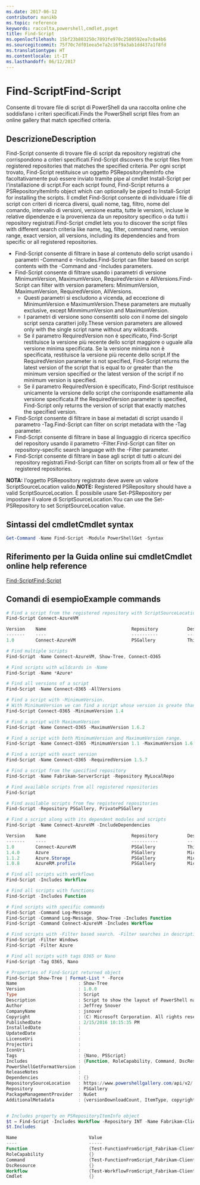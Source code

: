 ```yaml
---
ms.date: 2017-06-12
contributor: manikb
ms.topic: reference
keywords: raccolta,powershell,cmdlet,psget
title: Find-Script
ms.openlocfilehash: 15bf23b803250c7893fe970c2580592ea7c0a4b6
ms.sourcegitcommit: 75f70c7df01eea5e7a2c16f9a3ab1dd437a1f8fd
ms.translationtype: HT
ms.contentlocale: it-IT
ms.lasthandoff: 06/12/2017
---
```

# <a name="find-script"></a><span data-ttu-id="b9a51-103">Find-Script</span><span class="sxs-lookup"><span data-stu-id="b9a51-103">Find-Script</span></span>

<span data-ttu-id="b9a51-104">Consente di trovare file di script di PowerShell da una raccolta online che soddisfano i criteri specificati.</span><span class="sxs-lookup"><span data-stu-id="b9a51-104">Finds the PowerShell script files from an online gallery that match specified criteria.</span></span>

## <a name="description"></a><span data-ttu-id="b9a51-105">Descrizione</span><span class="sxs-lookup"><span data-stu-id="b9a51-105">Description</span></span>

<span data-ttu-id="b9a51-106">Find-Script consente di trovare file di script da repository registrati che corrispondono a criteri specificati.</span><span class="sxs-lookup"><span data-stu-id="b9a51-106">Find-Script discovers the script files from registered repositories that matches the specified criteria.</span></span>
<span data-ttu-id="b9a51-107">Per ogni script trovato, Find-Script restituisce un oggetto PSRepositoryItemInfo che facoltativamente può essere inviato tramite pipe al cmdlet Install-Script per l'installazione di script.</span><span class="sxs-lookup"><span data-stu-id="b9a51-107">For each script found, Find-Script returns a PSRepositoryItemInfo object which can optionally be piped to Install-Script for installing the scripts.</span></span>
<span data-ttu-id="b9a51-108">Il cmdlet Find-Script consente di individuare i file di script con criteri di ricerca diversi, quali nome, tag, filtro, nome del comando, intervallo di versioni, versione esatta, tutte le versioni, incluse le relative dipendenze e la provenienza da un repository specifico o da tutti i repository registrati.</span><span class="sxs-lookup"><span data-stu-id="b9a51-108">Find-Script cmdlet lets you to discover the script files with different search criteria like name, tag, filter, command name, version range, exact version, all versions, including its dependencies and from specific or all registered repositories.</span></span>

- <span data-ttu-id="b9a51-109">Find-Script consente di filtrare in base al contenuto dello script usando i parametri -Command e -Includes.</span><span class="sxs-lookup"><span data-stu-id="b9a51-109">Find-Script can filter based on script contents with the -Command and -Includes parameters.</span></span>
- <span data-ttu-id="b9a51-110">Find-Script consente di filtrare usando i parametri di versione MinimumVersion, MaximumVersion, RequiredVersion e AllVersions.</span><span class="sxs-lookup"><span data-stu-id="b9a51-110">Find-Script can filter with version parameters: MinimumVersion, MaximumVersion, RequiredVersion, AllVersions.</span></span>
  - <span data-ttu-id="b9a51-111">Questi parametri si escludono a vicenda, ad eccezione di MinimumVersion e MaximumVersion.</span><span class="sxs-lookup"><span data-stu-id="b9a51-111">These parameters are mutually exclusive, except MinmimumVersion and MaximumVersion.</span></span>
  - <span data-ttu-id="b9a51-112">I parametri di versione sono consentiti solo con il nome del singolo script senza caratteri jolly.</span><span class="sxs-lookup"><span data-stu-id="b9a51-112">These version parameters are allowed only with the single script name without any wildcards.</span></span>
  - <span data-ttu-id="b9a51-113">Se il parametro RequiredVersion non è specificato, Find-Script restituisce la versione più recente dello script maggiore o uguale alla versione minima specificata. Se la versione minima non è specificata, restituisce la versione più recente dello script.</span><span class="sxs-lookup"><span data-stu-id="b9a51-113">If the RequiredVersion parameter is not specified, Find-Script returns the latest version of the script that is equal to or greater than the minimum version specified or the latest version of the script if no minimum version is specified.</span></span> 
  - <span data-ttu-id="b9a51-114">Se il parametro RequiredVersion è specificato, Find-Script restituisce unicamente la versione dello script che corrisponde esattamente alla versione specificata.</span><span class="sxs-lookup"><span data-stu-id="b9a51-114">If the RequiredVersion parameter is specified, Find-Script only returns the version of script that exactly matches the specified version.</span></span>
- <span data-ttu-id="b9a51-115">Find-Script consente di filtrare in base ai metadati di script usando il parametro -Tag.</span><span class="sxs-lookup"><span data-stu-id="b9a51-115">Find-Script can filter on script metadata with the -Tag parameter.</span></span>
- <span data-ttu-id="b9a51-116">Find-Script consente di filtrare in base al linguaggio di ricerca specifico del repository usando il parametro -Filter.</span><span class="sxs-lookup"><span data-stu-id="b9a51-116">Find-Script can filter on repository-specific search language with the -Filter parameter.</span></span>
- <span data-ttu-id="b9a51-117">Find-Script consente di filtrare in base agli script di tutti o alcuni dei repository registrati.</span><span class="sxs-lookup"><span data-stu-id="b9a51-117">Find-Script can filter on scripts from all or few of the registered repositories.</span></span>

<span data-ttu-id="b9a51-118">**NOTA:** l'oggetto PSRepository registrato deve avere un valore ScriptSourceLocation valido.</span><span class="sxs-lookup"><span data-stu-id="b9a51-118">**NOTE:** Registered PSRepository should have a valid ScriptSourceLocation.</span></span> <span data-ttu-id="b9a51-119">È possibile usare Set-PSRepository per impostare il valore di ScriptSourceLocation.</span><span class="sxs-lookup"><span data-stu-id="b9a51-119">You can use the Set-PSRepository to set ScriptSourceLocation value.</span></span>

## <a name="cmdlet-syntax"></a><span data-ttu-id="b9a51-120">Sintassi del cmdlet</span><span class="sxs-lookup"><span data-stu-id="b9a51-120">Cmdlet syntax</span></span>

```powershell
Get-Command -Name Find-Script -Module PowerShellGet -Syntax
```

## <a name="cmdlet-online-help-reference"></a><span data-ttu-id="b9a51-121">Riferimento per la Guida online sui cmdlet</span><span class="sxs-lookup"><span data-stu-id="b9a51-121">Cmdlet online help reference</span></span>

[<span data-ttu-id="b9a51-122">Find-Script</span><span class="sxs-lookup"><span data-stu-id="b9a51-122">Find-Script</span></span>](http://go.microsoft.com/fwlink/?LinkId=619785)

## <a name="example-commands"></a><span data-ttu-id="b9a51-123">Comandi di esempio</span><span class="sxs-lookup"><span data-stu-id="b9a51-123">Example commands</span></span>

```powershell
# Find a script from the registered repository with ScriptSourceLocation
Find-Script Connect-AzureVM

Version    Name                                Repository           Description
-------    ----                                ----------           -----------
1.0        Connect-AzureVM                     PSGallery            This runbook sets up a connection to an Azure vi...

# Find multiple scripts
Find-Script -Name Connect-AzureVM, Show-Tree, Connect-O365

# Find scripts with wildcards in -Name
Find-Script -Name *Azure*

# Find all versions of a script
Find-Script -Name Connect-O365 -AllVersions

# Find a script with -MinimumVersion. 
# With MinimumVersion we can find a script whose version is greate than or equal to the specified MinimumVersion value.
Find-Script Connect-O365 -MinimumVersion 1.4

# Find a script with MaximumVersion
Find-Script -Name Connect-O365 -MaximumVersion 1.6.2

# Find a script with both MinimumVersion and MaximumVersion range.
Find-Script -Name Connect-O365 -MinimumVersion 1.1 -MaximumVersion 1.6.2

# Find a script with exact version
Find-Script -Name Connect-O365 -RequiredVersion 1.5.7

# Find a script from the specified repository
Find-Script -Name Fabrikam-ServerScript -Repository MyLocalRepo

# Find available scripts from all registered repositories
Find-Script

# Find available scripts from few registered repositories
Find-Script -Repository PSGallery, PrivatePSGallery

# Find a script along with its dependent modules and scripts
Find-Script -Name Connect-AzureVM -IncludeDependencies

Version    Name                                Repository           Description
-------    ----                                ----------           -----------
1.0        Connect-AzureVM                     PSGallery            This runbook sets up a connection to an Azure vi...
1.4.0      Azure                               PSGallery            Microsoft Azure PowerShell - Service Management
1.1.2      Azure.Storage                       PSGallery            Microsoft Azure PowerShell - Storage service cmd...
1.0.8      AzureRM.profile                     PSGallery            Microsoft Azure PowerShell - Profile credential ...

# Find all scripts with workflows
Find-Script -Includes Workflow

# Find all scripts with functions
Find-Script -Includes Function

# Find scripts with specific commands
Find-Script -Command Log-Message
Find-Script -Command Log-Message, Show-Tree -Includes Function
Find-Script -Command Connect-AzureVM -Includes Workflow

# Find scripts with -Filter based search. -Filter searches in description and names
Find-Script -Filter Windows
Find-Script -Filter Azure

# Find all scripts with tags O365 or Nano
Find-Script -Tag O365, Nano

# Properties of Find-Script returned object
Find-Script Show-Tree | Format-List * -Force
Name                       : Show-Tree
Version                    : 1.0.0
Type                       : Script
Description                : Script to show the layout of PowerShell namespaces (Trees) using ASCII
Author                     : Jeffrey Snover
CompanyName                : jsnover
Copyright                  : (C) Microsoft Corporation. All rights reserved.
PublishedDate              : 2/15/2016 10:15:35 PM
InstalledDate              :
UpdatedDate                :
LicenseUri                 :
ProjectUri                 :
IconUri                    :
Tags                       : {Nano, PSScript}
Includes                   : {Function, RoleCapability, Command, DscResource...}
PowerShellGetFormatVersion :
ReleaseNotes               :
Dependencies               : {}
RepositorySourceLocation   : https://www.powershellgallery.com/api/v2/
Repository                 : PSGallery
PackageManagementProvider  : NuGet
AdditionalMetadata         : {versionDownloadCount, ItemType, copyright, PackageManagementProvider...}


# Includes property on PSRepositoryItemInfo object
$t = Find-Script -Includes Workflow -Repository INT -Name Fabrikam-ClientScript
$t.Includes

Name                           Value
----                           -----
Function                       {Test-FunctionFromScript_Fabrikam-ClientScript}
RoleCapability                 {}
Command                        {Test-FunctionFromScript_Fabrikam-ClientScript, Test-WorkflowFromScript_Fabrikam-Clie...
DscResource                    {}
Workflow                       {Test-WorkflowFromScript_Fabrikam-ClientScript}
Cmdlet                         {}


```

